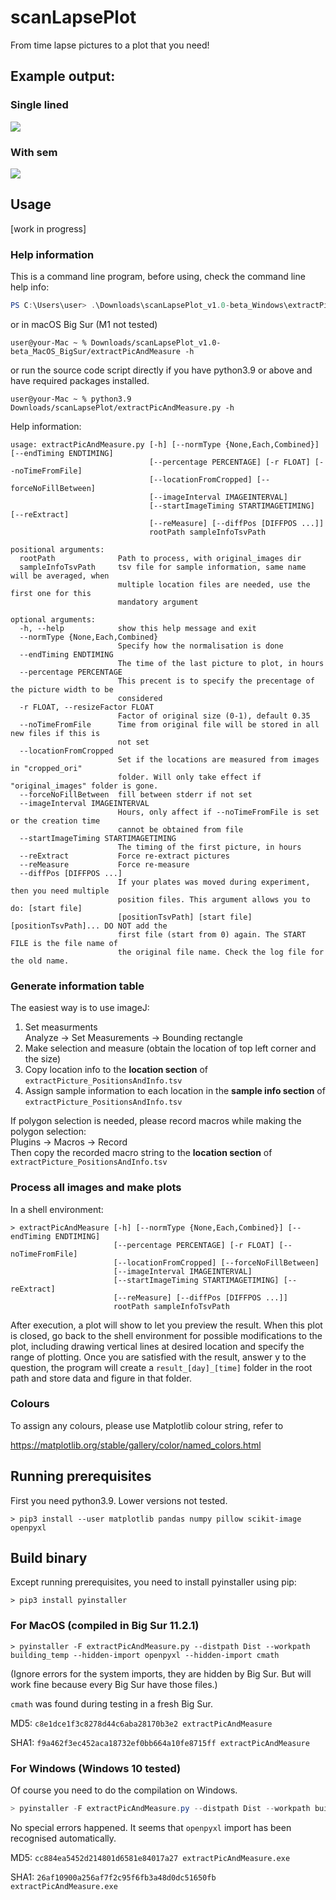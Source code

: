 # scanLapsePlot

From time lapse pictures to a plot that you need!

## Example output:

### Single lined

<img src=https://raw.githubusercontent.com/snail123815/scanLapsePlot/main/example_results/single_lined/figure.svg>

### With sem

<img src=https://raw.githubusercontent.com/snail123815/scanLapsePlot/main/example_results/with_sem/figure.svg>

## Usage

[work in progress]

### Help information

This is a command line program, before using, check the command line help info:

```powershell
PS C:\Users\user> .\Downloads\scanLapsePlot_v1.0-beta_Windows\extractPicAndMeasure.exe -h
```

or in macOS Big Sur (M1 not tested)

```shell
user@your-Mac ~ % Downloads/scanLapsePlot_v1.0-beta_MacOS_BigSur/extractPicAndMeasure -h
```

or run the source code script directly if you have python3.9 or above and have required packages installed.

```shell
user@your-Mac ~ % python3.9 Downloads/scanLapsePlot/extractPicAndMeasure.py -h
```

Help information:

```raw
usage: extractPicAndMeasure.py [-h] [--normType {None,Each,Combined}] [--endTiming ENDTIMING]
                               [--percentage PERCENTAGE] [-r FLOAT] [--noTimeFromFile]
                               [--locationFromCropped] [--forceNoFillBetween]
                               [--imageInterval IMAGEINTERVAL]
                               [--startImageTiming STARTIMAGETIMING] [--reExtract]
                               [--reMeasure] [--diffPos [DIFFPOS ...]]
                               rootPath sampleInfoTsvPath

positional arguments:
  rootPath              Path to process, with original_images dir
  sampleInfoTsvPath     tsv file for sample information, same name will be averaged, when
                        multiple location files are needed, use the first one for this
                        mandatory argument

optional arguments:
  -h, --help            show this help message and exit
  --normType {None,Each,Combined}
                        Specify how the normalisation is done
  --endTiming ENDTIMING
                        The time of the last picture to plot, in hours
  --percentage PERCENTAGE
                        This precent is to specify the precentage of the picture width to be
                        considered
  -r FLOAT, --resizeFactor FLOAT
                        Factor of original size (0-1), default 0.35
  --noTimeFromFile      Time from original file will be stored in all new files if this is
                        not set
  --locationFromCropped
                        Set if the locations are measured from images in "cropped_ori"
                        folder. Will only take effect if "original_images" folder is gone.
  --forceNoFillBetween  fill between stderr if not set
  --imageInterval IMAGEINTERVAL
                        Hours, only affect if --noTimeFromFile is set or the creation time
                        cannot be obtained from file
  --startImageTiming STARTIMAGETIMING
                        The timing of the first picture, in hours
  --reExtract           Force re-extract pictures
  --reMeasure           Force re-measure
  --diffPos [DIFFPOS ...]
                        If your plates was moved during experiment, then you need multiple
                        position files. This argument allows you to do: [start file]
                        [positionTsvPath] [start file] [positionTsvPath]... DO NOT add the
                        first file (start from 0) again. The START FILE is the file name of
                        the original file name. Check the log file for the old name.
```

### Generate information table

The easiest way is to use imageJ:

1. Set measurments  
   Analyze -> Set Measurements -> Bounding rectangle
2. Make selection and measure (obtain the location of top left corner and the size)  
3. Copy location info to the **location section** of `extractPicture_PositionsAndInfo.tsv`
4. Assign sample information to each location in the **sample info section** of `extractPicture_PositionsAndInfo.tsv`

If polygon selection is needed, please record macros while making the polygon selection:  
Plugins -> Macros -> Record  
Then copy the recorded macro string to the **location section** of `extractPicture_PositionsAndInfo.tsv`

### Process all images and make plots

In a shell environment:

```shell
> extractPicAndMeasure [-h] [--normType {None,Each,Combined}] [--endTiming ENDTIMING]
                       [--percentage PERCENTAGE] [-r FLOAT] [--noTimeFromFile]
                       [--locationFromCropped] [--forceNoFillBetween]
                       [--imageInterval IMAGEINTERVAL]
                       [--startImageTiming STARTIMAGETIMING] [--reExtract]
                       [--reMeasure] [--diffPos [DIFFPOS ...]]
                       rootPath sampleInfoTsvPath
```

After execution, a plot will show to let you preview the result. When this plot is closed, go back to the shell environment for possible modifications to the plot, including drawing vertical lines at desired location and specify the range of plotting. Once you are satisfied with the result, answer y to the question, the program will create a `result_[day]_[time]` folder in the root path and store data and figure in that folder.

### Colours

To assign any colours, please use Matplotlib colour string, refer to

https://matplotlib.org/stable/gallery/color/named_colors.html

## Running prerequisites

First you need python3.9. Lower versions not tested.

```shell
> pip3 install --user matplotlib pandas numpy pillow scikit-image openpyxl
```

## Build binary

Except running prerequisites, you need to install pyinstaller using pip:

```shell
> pip3 install pyinstaller
```

### For MacOS (compiled in Big Sur 11.2.1)

```shell
> pyinstaller -F extractPicAndMeasure.py --distpath Dist --workpath building_temp --hidden-import openpyxl --hidden-import cmath
```

(Ignore errors for the system imports, they are hidden by Big Sur. But will work fine because every Big Sur have those files.)

`cmath` was found during testing in a fresh Big Sur.

MD5: `c8e1dce1f3c8278d44c6aba28170b3e2 extractPicAndMeasure`

SHA1: `f9a462f3ec452aca18732ef0bb664a10fe8715ff extractPicAndMeasure`

### For Windows (Windows 10 tested)

Of course you need to do the compilation on Windows.

```powershell
> pyinstaller -F extractPicAndMeasure.py --distpath Dist --workpath building_temp --hidden-import openpyxl --hidden-import cmath
```

No special errors happened. It seems that `openpyxl` import has been recognised automatically.

MD5: `cc884ea5452d214801d6581e84017a27 extractPicAndMeasure.exe`

SHA1: `26af10900a256af7f2c95f6fb3a48d0dc51650fb extractPicAndMeasure.exe`